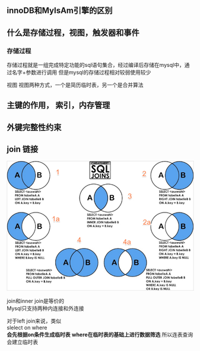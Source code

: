 
## innoDB和MyIsAm引擎的区别


## 什么是存储过程，视图，触发器和事件  
### 存储过程
存储过程就是一组完成特定功能的sql语句集合，经过编译后存储在mysql中，通过名字+参数进行调用
但是mysql的存储过程相对较弱使用较少

视图
视图两种方式，一个是简历临时表，另一个是合并算法
## 主键的作用， 索引，内存管理 

## 外键完整性约束

## join 链接
![](/images/20181102201848044_1116699279.png)

join和inner join是等价的  
Mysql只支持两种内连接和外连接  

对于left join来说，类似  
slelect  on where  
**会先根据on条件生成临时表**
**where在临时表的基础上进行数据筛选**
所以连表查询会建立临时表  
